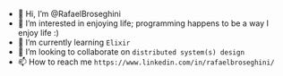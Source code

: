- 👋 Hi, I’m @RafaelBroseghini
- 👀 I’m interested in enjoying life; programming happens to be a way I enjoy life :)
- 🌱 I’m currently learning `Elixir`
- 💞️ I’m looking to collaborate on `distributed system(s) design` 
- 📫 How to reach me `https://www.linkedin.com/in/rafaelbroseghini/`

<!---
RafaelBroseghini/RafaelBroseghini is a ✨ special ✨ repository because its `README.md` (this file) appears on your GitHub profile.
You can click the Preview link to take a look at your changes.
--->
